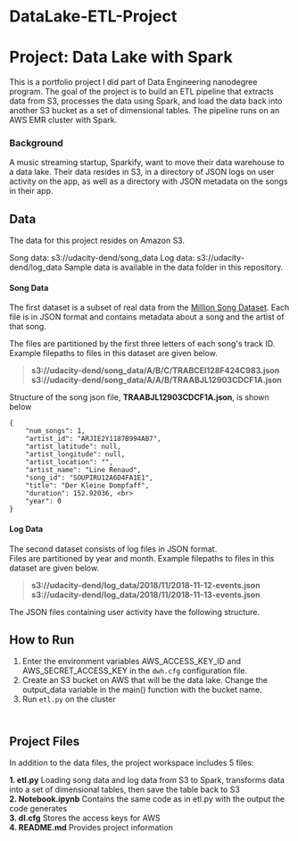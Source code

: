 # DataLake-ETL-Project



# Project: Data Lake with Spark
This is a portfolio project I did part of Data Engineering nanodegree program. The goal of the project is to build an ETL pipeline that extracts data from S3, processes the data using Spark, and load the data back into another S3 bucket as a set of dimensional tables. The pipeline runs on an AWS EMR cluster with Spark.

### Background
A music streaming startup, Sparkify, want to move their data warehouse to a data lake. Their data resides in S3, in a directory of JSON logs on user activity on the app, as well as a directory with JSON metadata on the songs in their app.


## Data

The data for this project resides on Amazon S3.

Song data: s3://udacity-dend/song_data
Log data: s3://udacity-dend/log_data
Sample data is available in the data folder in this repository.

#### Song Data

The first dataset is a subset of real data from the [Million Song Dataset](http://millionsongdataset.com/).
Each file is in JSON format and contains metadata about a song and the artist of that song. 

The files are partitioned by the first three letters of each song's track ID. <br>
Example filepaths to files in this dataset are given below.

>**s3://udacity-dend/song_data/A/B/C/TRABCEI128F424C983.json**<br>
>**s3://udacity-dend/song_data/A/A/B/TRAABJL12903CDCF1A.json**

Structure of the song json file, **TRAABJL12903CDCF1A.json**, is shown below<br>
```
{
    "num_songs": 1, 
    "artist_id": "ARJIE2Y1187B994AB7", 
    "artist_latitude": null, 
    "artist_longitude": null, 
    "artist_location": "", 
    "artist_name": "Line Renaud", 
    "song_id": "SOUPIRU12A6D4FA1E1", 
    "title": "Der Kleine Dompfaff", 
    "duration": 152.92036, <br>
    "year": 0    
}
```
#### Log Data

The second dataset consists of log files in JSON format. <br>
Files are partitioned by year and month. Example filepaths to files in this dataset are given below.

>**s3://udacity-dend/log_data/2018/11/2018-11-12-events.json**<br>
>**s3://udacity-dend/log_data/2018/11/2018-11-13-events.json**

The JSON files containing user activity have the following structure.


## How to Run
1. Enter the environment variables AWS_ACCESS_KEY_ID and AWS_SECRET_ACCESS_KEY in the ```dwh.cfg``` configuration file.
2. Create an S3 bucket on AWS that will be the data lake. Change the output_data variable in the main() function with the bucket name.
3. Run ```etl.py``` on the cluster

## <br>Project Files

In addition to the data files, the project workspace includes 5 files:

**1. etl.py**                    Loading song data and log data from S3 to Spark, transforms data into a set of dimensional tables, then save the table back to S3 <br>
**2. Notebook.ipynb**            Contains the same code as in etl.py with the output the code generates <br>
**3. dl.cfg**                    Stores the access keys for AWS<br>
**4. README.md**                 Provides project information<br>
